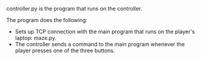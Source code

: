 controller.py is the program that runs on the controller.

The program does the following:
- Sets up TCP connection with the main program that runs on the player's laptop: maze.py.
- The controller sends a command to the main program whenever the player presses one of the three buttons.
